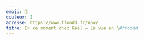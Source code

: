 ```yaml
---
emoji: 🌹
couleur: 2
adresse: https://www.ffoodd.fr/now/
titre: En ce moment chez Gaël — La vie en \#ffoodd
---
```

